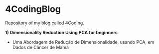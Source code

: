 # 4CodingBlog
Repository of my blog called 4Coding.

**1) Dimensionality Reduction Using PCA for beginners**
- Uma Abordagem de Redução de Dimensionalidade, usando PCA, em Dados de Câncer de Mama
